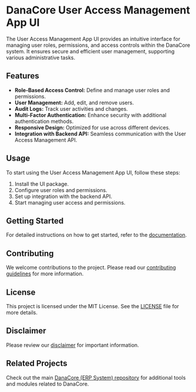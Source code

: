 # DanaCore User Access Management App UI

The User Access Management App UI provides an intuitive interface for managing user roles, permissions, and access controls within the DanaCore system. It ensures secure and efficient user management, supporting various administrative tasks.

## Features

- **Role-Based Access Control:** Define and manage user roles and permissions.
- **User Management:** Add, edit, and remove users.
- **Audit Logs:** Track user activities and changes.
- **Multi-Factor Authentication:** Enhance security with additional authentication methods.
- **Responsive Design:** Optimized for use across different devices.
- **Integration with Backend API:** Seamless communication with the User Access Management API.

## Usage

To start using the User Access Management App UI, follow these steps:
1. Install the UI package.
2. Configure user roles and permissions.
3. Set up integration with the backend API.
4. Start managing user access and permissions.

## Getting Started

For detailed instructions on how to get started, refer to the [documentation](https://github.com/navedrasul/danacore-user-access-management-ui).

## Contributing

We welcome contributions to the project. Please read our [contributing guidelines](https://github.com/navedrasul/danacore-user-access-management-ui/blob/main/CONTRIBUTING.md) for more information.

## License

This project is licensed under the MIT License. See the [LICENSE](https://github.com/navedrasul/danacore-user-access-management-ui/blob/main/LICENSE) file for more details.

## Disclaimer

Please review our [disclaimer](https://github.com/navedrasul/danacore-user-access-management-ui/blob/main/DISCLAIMER.md) for important information.

## Related Projects

Check out the main [DanaCore (ERP System) repository](https://github.com/navedrasul/DanaCore) for additional tools and modules related to DanaCore.
